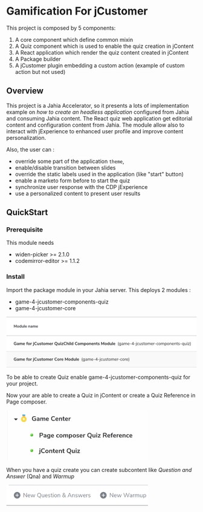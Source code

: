 # Gamification For jCustomer

This project is composed by 5 components:
1. A core component which define common mixin
1. A Quiz component which is used to enable the quiz creation in jContent
1. A React application which render the quiz content created in jContent
1. A Package builder
1. A jCustomer plugin embedding a custom action (example of custom action but not used)

## Overview
This project is a Jahia Accelerator, so it presents a lots of implementation example on
*how to create an headless application* configured from Jahia and consuming Jahia content.
The React quiz web application get editorial content and configuration content from Jahia.
The module allow also to interact with jExperience to enhanced user profile and improve content
personalization.

Also, the user can :
* override some part of the application `theme`,
* enable/disable transition between slides
* override the static labels used in the application (like "start" button)
* enable a marketo form before to start the quiz
* synchronize user response with the CDP jExperience
* use a personalized content to present user results

<!-- The jahia Assessment Tool module is an good usage example of this module --> 
## QuickStart
### Prerequisite
This module needs
* widen-picker >= 2.1.0
* codemirror-editor >= 1.1.2

### Install
Import the package module in your Jahia server. This deploys 2 modules :
* game-4-jcustomer-components-quiz
* game-4-jcustomer-core

<img src="./doc/images/100_modules.png" width="600px"/>
  
To be able to create Quiz enable game-4-jcustomer-components-quiz for your project.

Now your are able to create a Quiz in jContent or create a Quiz Reference in Page composer.

<img src="./doc/images/200_contentToCreate.png" width="375px"/>

When you have a quiz create you can create subcontent like *Question and Answer* (Qna) and *Warmup*

<img src="./doc/images/202_subContent.png" width="375px"/>


[100]: doc/images/100_modules.png

[comment]: <> ([200]: doc/images/200_contentToCreate.png)

[comment]: <> ([202]: doc/images/202_subContent.png)


